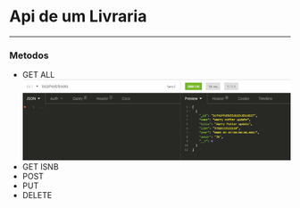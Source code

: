 # Api de um Livraria
---
### Metodos 
- GET ALL
![All](https://github.com/LeiteRafael/node-crud/blob/master/imagens/Get_All.PNG)
- GET ISNB
- POST
- PUT
- DELETE

